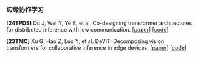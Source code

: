 ### 边缘协作学习

**[24TPDS]** Du J, Wei Y, Ye S, et al. Co-designing transformer architectures for distributed inference with low communication.  [[paper](https://ieeexplore.ieee.org/abstract/document/10812976)]  [[code](https://github.com/yuanxinnn/DeTransformer)]

**[23TMC]** Xu G, Hao Z, Luo Y, et al. DeViT: Decomposing vision transformers for collaborative inference in edge devices.  [[paper](https://arxiv.org/pdf/2309.05015)]  [[code](https://github.com/falcon-xu/DeViT)]

